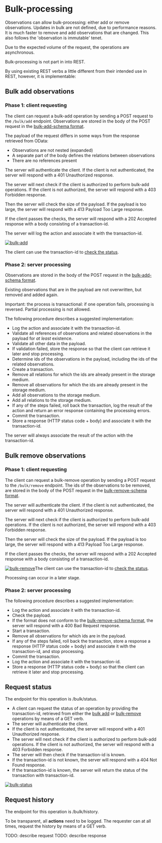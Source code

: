 # Bulk-processing

Observations can allow bulk-processing: either add or remove observations.
Updates in bulk are not defined, due to performance reasons. It is much faster to remove and add observations that are changed.
This also follows the 'observation is immutable' tenet.

Due to the expected volume of the request, the operations are asynchronous.

Bulk-processing is not part in into REST.

By using existing REST verbs a little different from their intended use in REST, however, it is implementable:

## Bulk add observations

### Phase 1: client requesting

The client can request a bulk-add operation by sending a POST request to the `/bulk/add` endpoint.
Observations are stored in the body of the POST request in the [bulk-add-schema format](Schemas/bulk-add-schema.json).

The payload of the request differs in some ways from the response retrieved from OData:

- Observations are not nested (expanded)
- A separate part of the body defines the relations between observations
- There are no references present

The server will authenticate the client. 
If the client is not authenticated, the server will respond with a 401 Unauthorized response.

The server will next check if the client is authorized to perform bulk-add operations. 
If the client is not authorized, the server will respond with a 403 Forbidden response.

Then the server will check the size of the payload. 
If the payload is too large, the server will respond with a 413 Payload Too Large response.

If the client passes the checks, the server will respond with a 202 Accepted response with a body consisting of a transaction-id.

The server will log the action and associate it with the transaction-id.

[![bulk-add](https://mermaid.ink/img/pako:eNp1kU9PwzAMxb9K5CurtGk79YA0sQtC_JEYHCAcTOOt0dK4ylKk0fa7k7QdK5vIKe_pZzvxqyFjRZDC1mGZi_VKWhHO8v2zMrsElfoQSXK9rHxO1usMPQ3AyKnHoo28aB7Yj13VLKazy8qe_QtGxU5_jwZ1sv69DSNeLB6d2H5-xp96D8hNTtnuCQ-GUfXs2Kk7IQY1jLi1X2h07D69rOiRo1gzC4NuS81iNv8Pfu26Pd5deYd2j5nXbBMdXgMTKMgVqFWIoo7lEsJSCpKQhquiDVbGS5C2DWj4Nz8fbAapdxVNoCpVWN1KYwixgHSDZh_cEu0b80mT0p7dfR93l3r7A8utr6g?type=png)](https://mermaid.live/edit#pako:eNp1kU9PwzAMxb9K5CurtGk79YA0sQtC_JEYHCAcTOOt0dK4ylKk0fa7k7QdK5vIKe_pZzvxqyFjRZDC1mGZi_VKWhHO8v2zMrsElfoQSXK9rHxO1usMPQ3AyKnHoo28aB7Yj13VLKazy8qe_QtGxU5_jwZ1sv69DSNeLB6d2H5-xp96D8hNTtnuCQ-GUfXs2Kk7IQY1jLi1X2h07D69rOiRo1gzC4NuS81iNv8Pfu26Pd5deYd2j5nXbBMdXgMTKMgVqFWIoo7lEsJSCpKQhquiDVbGS5C2DWj4Nz8fbAapdxVNoCpVWN1KYwixgHSDZh_cEu0b80mT0p7dfR93l3r7A8utr6g)

The client can use the transaction-id to [check the status](#request-status).

### Phase 2: server processing

Observations are stored in the body of the POST request in the [bulk-add-schema format](Schemas/bulk-add-schema.json).

Existing observations that are in the payload are not overwritten, but removed and added again.

Important: the process is transactional: if one operation fails, processing is reversed. 
Partial processing is not allowed.

The following procedure describes a suggested implementation:

- Log the action and associate it with the transaction-id.
- Validate all references of observations and related observations in the payload for *at least* existence.
- Validate all other data in the payload.
- If validation failed, store the response so that the client can retrieve it later and stop processing.
- Determine ids of the observations in the payload, including the ids of the related observations.
- Create a transaction.
- Remove all relations for which the ids are already present in the storage medium.
- Remove all observations for which the ids are already present in the storage medium.
- Add all observations to the storage medium.
- Add all relations to the storage medium.
- If any of the steps failed, roll back the transaction, log the result of the action and return an error response containing the processing errors.
- Commit the transaction.
- Store a response (HTTP status code + body) and associate it with the transaction-id.

The server will always associate the result of the action with the transaction-id.

## Bulk remove observations

### Phase 1: client requesting
The client can request a bulk-remove operation by sending a POST request to the `/bulk/remove` endpoint.
The ids of the observations to be removed, 
are stored in the body of the POST request in the [bulk-remove-schema format](Schemas/bulk-remove-schema.json).

The server will authenticate the client.
If the client is not authenticated, the server will respond with a 401 Unauthorized response.

The server will next check if the client is authorized to perform bulk-add operations.
If the client is not authorized, the server will respond with a 403 Forbidden response.

Then the server will check the size of the payload.
If the payload is too large, the server will respond with a 413 Payload Too Large response.

If the client passes the checks, the server will respond with a 202 Accepted response with a body consisting of a transaction-id.

[![bulk-remove](https://mermaid.ink/img/pako:eNp1kctOwzAQRX_Fmi2N1KpdZYFU0Q1CPCQKCwiLIZ42Vm1P5NqVSpJ_x3mUBiq88r06M2PPrSBnSZDC1mFZiPUqsyKe5ftn0LvEkeEDfYgkuV4GX5D1KkdPAzNyqrFoWl7UD-zHrqwX09llZc_-BlvFTn2NBnWy-rkNI14snpy2_fwPf-49IDcF5bsnPGpG2bNjp-qEGNQw4tYeUKu2-_SyokdOYs0sNLot1YvZ_D_4tev2eHflHdo95l6xTVR8DUzAkDOoZEyjassziEsxlEEar5I2GLTPILNNROO_-floc0i9CzSBUMq4upXCmKOBdIN6H90S7RvzWZNUnt19n3gXfPMNh3mxDQ?type=png)](https://mermaid.live/edit#pako:eNp1kctOwzAQRX_Fmi2N1KpdZYFU0Q1CPCQKCwiLIZ42Vm1P5NqVSpJ_x3mUBiq88r06M2PPrSBnSZDC1mFZiPUqsyKe5ftn0LvEkeEDfYgkuV4GX5D1KkdPAzNyqrFoWl7UD-zHrqwX09llZc_-BlvFTn2NBnWy-rkNI14snpy2_fwPf-49IDcF5bsnPGpG2bNjp-qEGNQw4tYeUKu2-_SyokdOYs0sNLot1YvZ_D_4tev2eHflHdo95l6xTVR8DUzAkDOoZEyjassziEsxlEEar5I2GLTPILNNROO_-floc0i9CzSBUMq4upXCmKOBdIN6H90S7RvzWZNUnt19n3gXfPMNh3mxDQ)The client can use the transaction-id to [check the status](#request-status).

Processing can occur in a later stage.

### Phase 2: server processing

The following procedure describes a suggested implementation:

- Log the action and associate it with the transaction-id.
- Check the payload. 
- If the format does not conform to the [bulk-remove-schema format](Schemas/bulk-remove-schema.json), the server will respond with a 400 Bad Request response.
- Start a transaction.
- Remove all observations for which ids are in the payload.
- If any of the steps failed, roll back the transaction, store a response a response (HTTP status code + body) and associate it with the transaction-id, and stop processing.
- Commit the transaction.
- Log the action and associate it with the transaction-id.
- Store a response (HTTP status code + body) so that the client can retrieve it later and stop processing.

## Request status

The endpoint for this operation is /bulk/status.

- A client can request the status of an operation by providing the transaction-id, retrieved from either the [bulk add](#bulk-add-observations) or [bulk-remove](#bulk-remove-observations) operations by means of a GET verb.
- The server will authenticate the client.
- If the client is not authenticated, the server will respond with a 401 Unauthorized response.
- The server will next check if the client is authorized to perform bulk-add operations. If the client is not authorized, the server will respond with a 403 Forbidden response.
- The server will then check if the transaction-id is known.
- If the transaction-id is not known, the server will respond with a 404 Not Found response.
- If the transaction-id is known, the server will return the status of the transaction with transaction-id.

[![bulk-status](https://mermaid.ink/img/pako:eNp9kcFOwzAMhl8l8nmVQOzUA9LEhMQBLh0cIBxM49FobVKlzgGyvjtJW2gHaDnZfz77l-0ApVUEObw7bCux20oj4tu8vPn6kHWM7LtXkWXXG88VGdYlMk3MQgnLpE-8OD5YXqrquL64_Fs5sqdgyqzTnwujIQ0_0WTxaPBbSe2vfvFz7wl5wlqraLFzaDosWVtzp8aif7_CTUXlQZxo83S31ptkuz7TYYALto5UMSxTGlhBQ65BreLaQ6qVEKdvSEIeQ0V79DVLkKaPaBzQFh-mhJydpxX4NnlsNcaDNZDvse6i2qJ5tnbOSenoeT-edrhw_wVR06wc?type=png)](https://mermaid.live/edit#pako:eNp9kcFOwzAMhl8l8nmVQOzUA9LEhMQBLh0cIBxM49FobVKlzgGyvjtJW2gHaDnZfz77l-0ApVUEObw7bCux20oj4tu8vPn6kHWM7LtXkWXXG88VGdYlMk3MQgnLpE-8OD5YXqrquL64_Fs5sqdgyqzTnwujIQ0_0WTxaPBbSe2vfvFz7wl5wlqraLFzaDosWVtzp8aif7_CTUXlQZxo83S31ptkuz7TYYALto5UMSxTGlhBQ65BreLaQ6qVEKdvSEIeQ0V79DVLkKaPaBzQFh-mhJydpxX4NnlsNcaDNZDvse6i2qJ5tnbOSenoeT-edrhw_wVR06wc)
## Request history

The endpoint for this operation is /bulk/history.

To be transparent, all __actions__ need to be logged. The requester can at all times, request the history by means of a GET verb.

TODO: describe request
TODO: describe response


